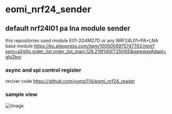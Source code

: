 # eomi_nrf24_sender
## default nrf24l01 pa lna module sender
this repositories used module 
E01-2G4M27D
or any NRF24L01+PA+LNA base module
https://ko.aliexpress.com/item/1005006975747743.html?spm=a2g0o.order_list.order_list_main.129.219f140fT25HXE&gatewayAdapt=glo2kor
### async and spi control register
reciver code
https://github.com/yumzi114/eomi_nrf24_reader

### sample view
![Image](https://github.com/user-attachments/assets/3ac2a5e2-4d61-4d1d-bfde-160acf3bd6cc)